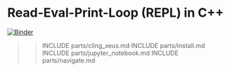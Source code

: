 # Read-Eval-Print-Loop (REPL) in C++

[![Binder](https://mybinder.org/badge_logo.svg)](https://mybinder.org/v2/gh/pthom/Cling_Repl_Demo/master?filepath=notebooks%2F)

>>INCLUDE parts/cling_xeus.md
>>INCLUDE parts/install.md
>>INCLUDE parts/jupyter_notebook.md
>>INCLUDE parts/navigate.md
